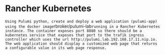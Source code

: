 # Rancher Kubernetes

`
Using Pulumi python, create and deploy a web application (pulumi-app) using the docker image `rbroker/pulumi-lab` running in a Rancher Kubernetes instance. The container exposes port 8080 so there should be a kubernetes service that exposes that port to the trafik ingress controller which uses the url http://pulumi.lab.192.168.17.11.nip.io.  The web application should display a customized web page that returns a configurable value in its web page response.
`
